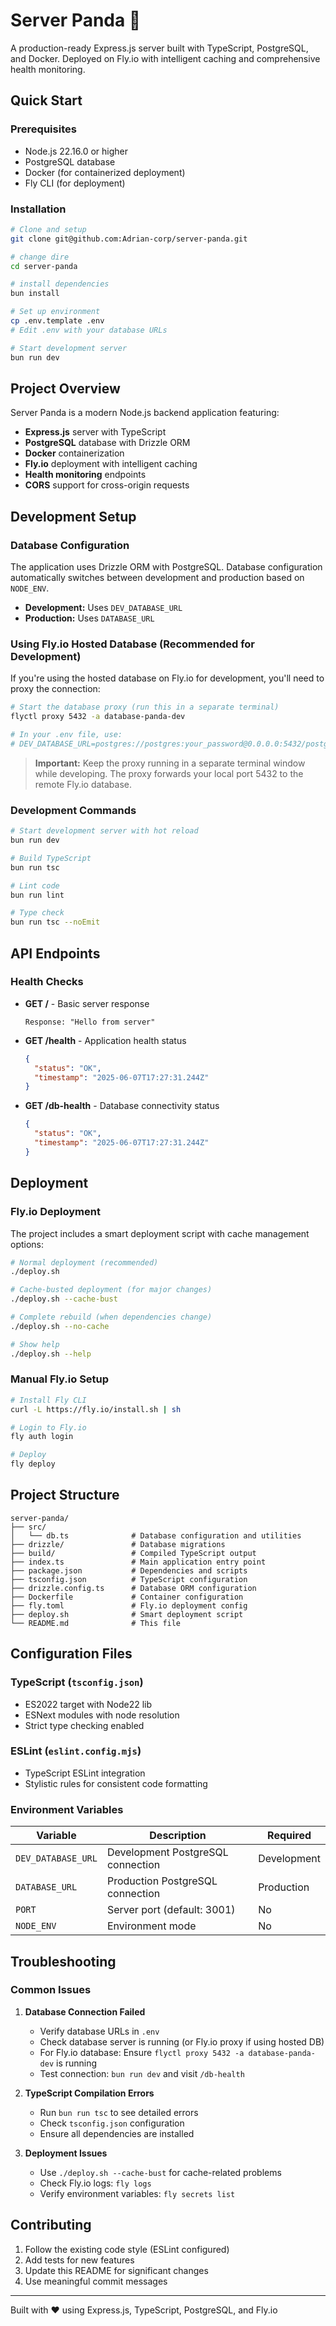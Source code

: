 # Server Panda 🐼

A production-ready Express.js server built with TypeScript, PostgreSQL, and Docker. Deployed on Fly.io with intelligent caching and comprehensive health monitoring.

## Quick Start

### Prerequisites

- Node.js 22.16.0 or higher
- PostgreSQL database
- Docker (for containerized deployment)
- Fly CLI (for deployment)

### Installation

```bash
# Clone and setup
git clone git@github.com:Adrian-corp/server-panda.git

# change dire
cd server-panda

# install dependencies
bun install

# Set up environment
cp .env.template .env
# Edit .env with your database URLs

# Start development server
bun run dev
```

## Project Overview

Server Panda is a modern Node.js backend application featuring:

- **Express.js** server with TypeScript
- **PostgreSQL** database with Drizzle ORM
- **Docker** containerization
- **Fly.io** deployment with intelligent caching
- **Health monitoring** endpoints
- **CORS** support for cross-origin requests

## Development Setup

### Database Configuration

The application uses Drizzle ORM with PostgreSQL. Database configuration automatically switches between development and production based on `NODE_ENV`.

- **Development:** Uses `DEV_DATABASE_URL`
- **Production:** Uses `DATABASE_URL`

### Using Fly.io Hosted Database (Recommended for Development)

If you're using the hosted database on Fly.io for development, you'll need to proxy the connection:

```bash
# Start the database proxy (run this in a separate terminal)
flyctl proxy 5432 -a database-panda-dev

# In your .env file, use:
# DEV_DATABASE_URL=postgres://postgres:your_password@0.0.0.0:5432/postgres
```

> **Important:** Keep the proxy running in a separate terminal window while developing. The proxy forwards your local port 5432 to the remote Fly.io database.

### Development Commands

```bash
# Start development server with hot reload
bun run dev

# Build TypeScript
bun run tsc

# Lint code
bun run lint

# Type check
bun run tsc --noEmit
```

## API Endpoints

### Health Checks

- **GET /** - Basic server response

  ```
  Response: "Hello from server"
  ```

- **GET /health** - Application health status

  ```json
  {
    "status": "OK",
    "timestamp": "2025-06-07T17:27:31.244Z"
  }
  ```

- **GET /db-health** - Database connectivity status
  ```json
  {
    "status": "OK",
    "timestamp": "2025-06-07T17:27:31.244Z"
  }
  ```

## Deployment

### Fly.io Deployment

The project includes a smart deployment script with cache management options:

```bash
# Normal deployment (recommended)
./deploy.sh

# Cache-busted deployment (for major changes)
./deploy.sh --cache-bust

# Complete rebuild (when dependencies change)
./deploy.sh --no-cache

# Show help
./deploy.sh --help
```

### Manual Fly.io Setup

```bash
# Install Fly CLI
curl -L https://fly.io/install.sh | sh

# Login to Fly.io
fly auth login

# Deploy
fly deploy
```

## Project Structure

```
server-panda/
├── src/
│   └── db.ts              # Database configuration and utilities
├── drizzle/               # Database migrations
├── build/                 # Compiled TypeScript output
├── index.ts               # Main application entry point
├── package.json           # Dependencies and scripts
├── tsconfig.json          # TypeScript configuration
├── drizzle.config.ts      # Database ORM configuration
├── Dockerfile             # Container configuration
├── fly.toml               # Fly.io deployment config
├── deploy.sh              # Smart deployment script
└── README.md              # This file
```


## Configuration Files

### TypeScript (`tsconfig.json`)

- ES2022 target with Node22 lib
- ESNext modules with node resolution
- Strict type checking enabled

### ESLint (`eslint.config.mjs`)

- TypeScript ESLint integration
- Stylistic rules for consistent code formatting

### Environment Variables

| Variable           | Description                       | Required    |
| ------------------ | --------------------------------- | ----------- |
| `DEV_DATABASE_URL` | Development PostgreSQL connection | Development |
| `DATABASE_URL`     | Production PostgreSQL connection  | Production  |
| `PORT`             | Server port (default: 3001)       | No          |
| `NODE_ENV`         | Environment mode                  | No          |

## Troubleshooting

### Common Issues

1. **Database Connection Failed**

   - Verify database URLs in `.env`
   - Check database server is running (or Fly.io proxy if using hosted DB)
   - For Fly.io database: Ensure `flyctl proxy 5432 -a database-panda-dev` is running
   - Test connection: `bun run dev` and visit `/db-health`

2. **TypeScript Compilation Errors**

   - Run `bun run tsc` to see detailed errors
   - Check `tsconfig.json` configuration
   - Ensure all dependencies are installed

3. **Deployment Issues**
   - Use `./deploy.sh --cache-bust` for cache-related problems
   - Check Fly.io logs: `fly logs`
   - Verify environment variables: `fly secrets list`

## Contributing

1. Follow the existing code style (ESLint configured)
2. Add tests for new features
3. Update this README for significant changes
4. Use meaningful commit messages

---

Built with ❤️ using Express.js, TypeScript, PostgreSQL, and Fly.io
